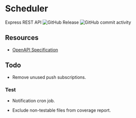 # Scheduler

Express REST API ![GitHub Release](https://img.shields.io/github/v/release/jakub-szewczyk/scheduler-express) ![GitHub commit activity](https://img.shields.io/github/commit-activity/w/jakub-szewczyk/scheduler-express)

## Resources

- [OpenAPI Specification](https://scheduler-express.jakubszewczyk.com.pl/api-docs/)

## Todo

- Remove unused push subscriptions.

### Test

- Notification cron job.

- Exclude non-testable files from coverage report.

